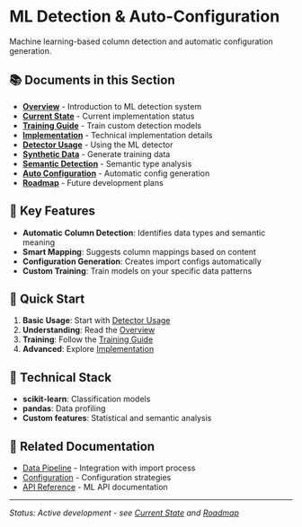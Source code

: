 # ML Detection & Auto-Configuration

Machine learning-based column detection and automatic configuration generation.

## 📚 Documents in this Section

- **[Overview](overview.md)** - Introduction to ML detection system
- **[Current State](current-state.md)** - Current implementation status
- **[Training Guide](training-guide.md)** - Train custom detection models
- **[Implementation](implementation.md)** - Technical implementation details
- **[Detector Usage](detector-usage.md)** - Using the ML detector
- **[Synthetic Data](synthetic-data.md)** - Generate training data
- **[Semantic Detection](semantic-detection.md)** - Semantic type analysis
- **[Auto Configuration](auto-configuration.md)** - Automatic config generation
- **[Roadmap](roadmap.md)** - Future development plans

## 🤖 Key Features

- **Automatic Column Detection**: Identifies data types and semantic meaning
- **Smart Mapping**: Suggests column mappings based on content
- **Configuration Generation**: Creates import configs automatically
- **Custom Training**: Train models on your specific data patterns

## 🚀 Quick Start

1. **Basic Usage**: Start with [Detector Usage](detector-usage.md)
2. **Understanding**: Read the [Overview](overview.md)
3. **Training**: Follow the [Training Guide](training-guide.md)
4. **Advanced**: Explore [Implementation](implementation.md)

## 🔬 Technical Stack

- **scikit-learn**: Classification models
- **pandas**: Data profiling
- **Custom features**: Statistical and semantic analysis

## 📖 Related Documentation

- [Data Pipeline](../02-data-pipeline/) - Integration with import process
- [Configuration](../08-configuration/) - Configuration strategies
- [API Reference](../05-api-reference/) - ML API documentation

---
*Status: Active development - see [Current State](current-state.md) and [Roadmap](roadmap.md)*
